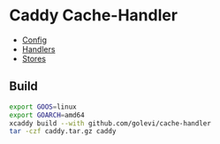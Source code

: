 # Caddy Cache-Handler

* [Config](config)
* [Handlers](handlers)
* [Stores](stores)

## Build

```bash
export GOOS=linux
export GOARCH=amd64
xcaddy build --with github.com/golevi/cache-handler
tar -czf caddy.tar.gz caddy
```
